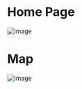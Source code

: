# Home Page
![image](https://github.com/wh0datboi/Home-Lab-Server/assets/37912203/2a7efb05-224e-4a1e-89a5-1d44eef90c25)
<br>
# Map
![image](https://github.com/wh0datboi/Home-Lab-Server/assets/37912203/72d64120-a847-47df-acb2-38a57f35491d)
